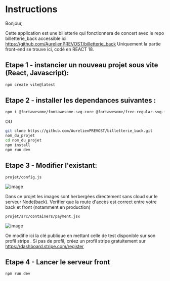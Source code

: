 # Instructions

Bonjour,

Cette application est une billetterie qui fonctionnera de concert avec le repo billetterie_back accessible ici https://github.com/AurelienPREVOST/billetterie_back
Uniquement la partie front-end se trouve ici, codé en REACT 18.

## Etape 1 - instancier un nouveau projet sous vite (React, Javascript):

```bash
npm create vite@latest
```

## Etape 2 - installer les dependances suivantes :

````bash
npm i @fortawesome/fontawesome-svg-core @fortawesome/free-regular-svg-icons @fortawesome/free-solid-svg-icons @fortawesome/react-fontawesome @reduxjs/toolkit @stripe/react-stripe-js @stripe/stripe-js axios moment react-redux react-router-dom redux redux-thunk sass html5-qrcode qrcode qrcode.react chai mocha sinon sinon-chai
````


OU 
```bash
git clone https://github.com/AurelienPREVOST/billetterie_back.git
nom_du_projet
cd nom_du_projet
npm install
npm run dev
```

## Etape 3 - Modifier l'existant:

```plaintext
projet/config.js
```
![image](https://github.com/AurelienPREVOST/billetterie_front/assets/102169301/3477c05d-7c14-48b4-b37c-d7682d7f10b0)


Dans ce projet les images sont herbergées directement sans cloud sur le serveur Node(back). Verifier que la route d'accès est correct entre votre back et front (notamment en production)


```plaintext
projet/src/containers/payment.jsx
```
![image](https://github.com/AurelienPREVOST/billetterie_front/assets/102169301/b6cb8786-fdfa-4a7c-8478-5b28991e99b6)

On modifie ici la clé publique en mettant celle de test disponible sur son profil stripe . Si pas de profil, créez un profil stripe gratuitement sur https://dashboard.stripe.com/register




## Etape 4 - Lancer le serveur front

```bash
npm run dev
```
